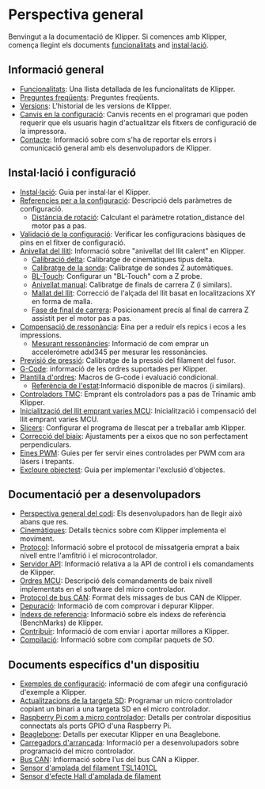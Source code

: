 # Perspectiva general

Benvingut a la documentació de Klipper. Si comences amb Klipper, comença llegint els documents [funcionalitats](Features.md) and [instal·lació](Installation.md).

## Informació general

- [Funcionalitats](Features.md): Una llista detallada de les funcionalitats de Klipper.
- [Preguntes freqüents](FAQ.md): Preguntes freqüents.
- [Versions](Releases.md): L'historial de les versions de Klipper.
- [Canvis en la configuració](Config_Changes.md): Canvis recents en el programari que poden requerir que els usuaris hagin d'actualitzar els fitxers de configuració de la impressora.
- [Contacte](Contact.md): Informació sobre com s'ha de reportar els errors i comunicació general amb els desenvolupadors de Klipper.

## Instal·lació i configuració

- [Instal·lació](Installation.md): Guia per instal·lar el Klipper.
- [Referencies per a la configuració](Config_Reference.md): Descripció dels paràmetres de configuració.
   - [Distància de rotació](Rotation_Distance.md): Calculant el paràmetre rotation_distance del motor pas a pas.
- [Validació de la configuració](Config_checks.md): Verificar les configuracions bàsiques de pins en el fitxer de configuració.
- [Anivellat del llitl](Bed_Level.md): Informació sobre "anivellat del llit calent" en Klipper.
   - [Calibració delta](Delta_Calibrate.md): Calibratge de cinemàtiques tipus delta.
   - [Calibratge de la sonda](Probe_Calibrate.md): Calibratge de sondes Z automàtiques.
   - [BL-Touch](BLTouch.md): Configurar un "BL-Touch" com a Z probe.
   - [Anivellat manual](Manual_Level.md): Calibratge de finals de carrera Z (i similars).
   - [Mallat del llit](Bed_Mesh.md): Correcció de l'alçada del llit basat en localitzacions XY en forma de malla.
   - [Fase de final de carrera](Endstop_Phase.md): Posicionament precís al final de carrera Z assistit per el motor pas a pas.
- [Compensació de ressonància](Resonance_Compensation.md): Eina per a reduir els repics i ecos a les impressions.
   - [Mesurant ressonàncies](Measuring_Resonances.md): Informació de com emprar un accelerómetre adxl345 per mesurar les ressonàncies.
- [Previsió de pressió](Pressure_Advance.md): Calibratge de la pressió del filament del fusor.
- [G-Code](G-Codes.md): informació de les ordres suportades per Klipper.
- [Plantilla d'ordres](Command_Templates.md): Macros de G-code i evaluació condicional.
   - [Referència de l'estat](Status_Reference.md):Informació disponible de macros (i similars).
- [Controladors TMC](TMC_Drivers.md): Emprant els controladors pas a pas de Trinamic amb Klipper.
- [Inicialització del llit emprant varies MCU](Multi_MCU_Homing.md): Inicialització i compensació del llit emprant varies MCU.
- [Slicers](Slicers.md): Configurar el programa de llescat per a treballar amb Klipper.
- [Correcció del biaix](Skew_Correction.md): Ajustaments per a eixos que no son perfectament perpendiculars.
- [Eines PWM](Using_PWM_Tools.md): Guies per fer servir eines controlades per PWM com ara làsers i trepants.
- [Excloure objectest](Exclude_Object.md): Guia per implementar l'exclusió d'objectes.

## Documentació per a desenvolupadors

- [Perspectiva general del codi](Code_Overview.md): Els desenvolupadors han de llegir això abans que res.
- [Cinemàtiques](Kinematics.md): Detalls tècnics sobre com Klipper implementa el moviment.
- [Protocol](Protocol.md): Informació sobre el protocol de missatgeria emprat a baix nivell entre l'amfitrió i el microcontrolador.
- [Servidor API](API_Server.md): Informació relativa a la API de control i els comandaments de Klipper.
- [Ordres MCU](MCU_Commands.md): Descripció dels comandaments de baix nivell implementats en el software del micro controlador.
- [Protocol de bus CAN](CANBUS_protocol.md): Format dels missages de bus CAN de Klipper.
- [Depuració](Debugging.md): Informació de com comprovar i depurar Klipper.
- [Índexs de referencia](Benchmarks.md): Informació sobre els índexs de referència (BenchMarks) de Klipper.
- [Contribuir](CONTRIBUTING.md): Informació de com enviar i aportar millores a Klipper.
- [Compilació](Packaging.md): Informació sobre com compilar paquets de SO.

## Documents específics d'un dispositiu

- [Exemples de configuració](Example_Configs.md): informació de com afegir una configuració d'exemple a Klipper.
- [Actualitzacions de la targeta SD](SDCard_Updates.md): Programar un micro controlador copiant un binari a una targeta SD en el micro controlador.
- [Raspberry Pi com a micro controlador](RPi_microcontroller.md): Detalls per controlar dispositius connectats als ports GPIO d'una Raspberry Pi.
- [Beaglebone](Beaglebone.md): Detalls per executar Klipper en una Beaglebone.
- [Carregadors d'arrancada](Bootloaders.md): Informació per a desenvolupadors sobre programació del micro controlador.
- [Bus CAN](CANBUS.md): Infiormació sobre l'us del bus CAN a Klipper.
- [Sensor d'amplada del filament TSL1401CL](TSL1401CL_Filament_Width_Sensor.md)
- [Sensor d'efecte Hall d'amplada de filament](Hall_Filament_Width_Sensor.md)
